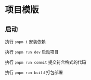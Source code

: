 # 项目模版

## 启动
执行 `pnpm i` 安装依赖

执行 `pnpm run dev` 启动项目

执行 `pnpm run commit` 提交符合格式的代码

执行 `pnpm run build` 打包部署
